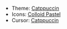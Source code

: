 - Theme: [Catppuccin](https://github.com/Fausto-Korpsvart/Catppuccin-GTK-Theme)
- Icons: [Colloid Pastel](https://github.com/SueDonham/Colloid-pastel-icons)
- Cursor: [Catppuccin](https://github.com/catppuccin/cursors)
